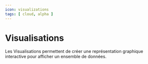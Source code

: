 ```yaml
---
icon: visualizations
tags: [ cloud, alpha ]
---
```

# Visualisations

Les Visualisations permettent de créer une représentation graphique interactive pour afficher un ensemble de données.
